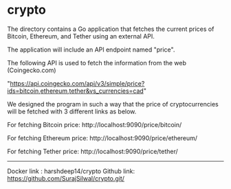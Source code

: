 # crypto


The directory contains a Go application that fetches the current prices of Bitcoin, Ethereum, and Tether using an external API.

The application will include an API endpoint named "price".

The following API is used to fetch the information from the web (Coingecko.com)

"https://api.coingecko.com/api/v3/simple/price?ids=bitcoin,ethereum,tether&vs_currencies=cad"



We designed the program in such a way that the price of cryptocurrencies will be fetched with 3 different links as below.

For fetching Bitcoin price:
http://localhost:9090/price/bitcoin/

For fetching Ethereum price:
http://localhost:9090/price/ethereum/

For fetching Tether price:
http://localhost:9090/price/tether/

-----------------------------------------------

Docker link : harshdeep14/crypto
Github link: https://github.com/SurajSilwal/crypto.git/

